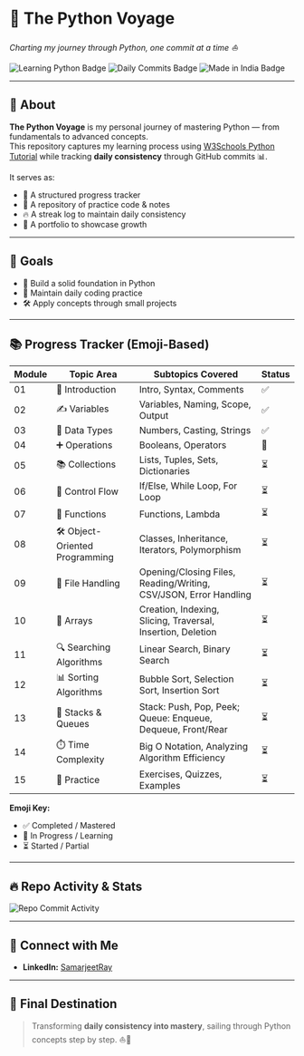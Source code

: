 # 🐍 The Python Voyage
*Charting my journey through Python, one commit at a time ⛵*

<p>
  <img src="https://img.shields.io/badge/Learning-Python-3776AB?logo=python&logoColor=white" alt="Learning Python Badge"/>
  <img src="https://img.shields.io/badge/Commit-Daily-2ea44f?logo=github" alt="Daily Commits Badge"/>
  <img src="https://img.shields.io/badge/Made%20with%20❤️-India-FF9933" alt="Made in India Badge"/>
</p>

---

## 📌 About
**The Python Voyage** is my personal journey of mastering Python — from fundamentals to advanced concepts.  
This repository captures my learning process using [W3Schools Python Tutorial](https://www.w3schools.com/python/) while tracking **daily consistency** through GitHub commits 📊.  

It serves as:  
- 🚀 A structured progress tracker  
- 📝 A repository of practice code & notes  
- 🔥 A streak log to maintain daily consistency  
- 🎯 A portfolio to showcase growth  

---

## 🎯 Goals
- 🐍 Build a solid foundation in Python  
- 📅 Maintain daily coding practice  
- 🛠 Apply concepts through small projects  

---

## 📚 Progress Tracker (Emoji-Based)

| Module | Topic Area                      | Subtopics Covered                                                | Status |
| ------ | ------------------------------- | ---------------------------------------------------------------- | ------ |
| 01     | 📘 Introduction                 | Intro, Syntax, Comments                                          | ✅ |
| 02     | ✍️ Variables                    | Variables, Naming, Scope, Output                                 | ✅ |
| 03     | 🔢 Data Types                   | Numbers, Casting, Strings                                        | ✅ |
| 04     | ➕ Operations                    | Booleans, Operators                                              | 🔄 |
| 05     | 📚 Collections                  | Lists, Tuples, Sets, Dictionaries                                | ⏳ |
| 06     | 🔀 Control Flow                 | If/Else, While Loop, For Loop                                    | ⏳ |
| 07     | 🧩 Functions                    | Functions, Lambda                                                | ⏳ |
| 08     | 🛠️ Object-Oriented Programming | Classes, Inheritance, Iterators, Polymorphism                    | ⏳ |
| 09     | 📂 File Handling                | Opening/Closing Files, Reading/Writing, CSV/JSON, Error Handling | ⏳ |
| 10     | 🔢 Arrays                       | Creation, Indexing, Slicing, Traversal, Insertion, Deletion      | ⏳ |
| 11     | 🔍 Searching Algorithms         | Linear Search, Binary Search                                     | ⏳ |
| 12     | 📊 Sorting Algorithms           | Bubble Sort, Selection Sort, Insertion Sort                      | ⏳ |
| 13     | 🧱 Stacks & Queues              | Stack: Push, Pop, Peek; Queue: Enqueue, Dequeue, Front/Rear      | ⏳ |
| 14     | ⏱️ Time Complexity              | Big O Notation, Analyzing Algorithm Efficiency                   | ⏳ |
| 15     | 📝 Practice                     | Exercises, Quizzes, Examples                                     | ⏳ |

**Emoji Key:**  
- ✅ Completed / Mastered  
- 🔄 In Progress / Learning  
- ⏳ Started / Partial  

---

## 🔥 Repo Activity & Stats
![Repo Commit Activity](https://github-readme-activity-graph.vercel.app/graph?username=SamarjeetRay&repo=The-Python-Voyage&theme=react-dark)

---

## 🤝 Connect with Me
- **LinkedIn:** [SamarjeetRay](https://www.linkedin.com/in/samarjeetray/)  

---

## 🌊 Final Destination
> Transforming **daily consistency into mastery**, sailing through Python concepts step by step. ⛵🐍

